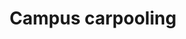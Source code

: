---
title: 'Campus carpooling'
description: 'This project in SQL consists to create a database for a carpooling website.'
image: '/Portfolio/gifs/covoiturage_du_campus.gif'
link: 'https://github.com/RomainPierre7/campus-carpooling'
tags: ["School project", SGBD", "SQL", "PostgreSQL", "PHP"]
---